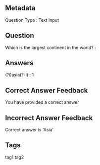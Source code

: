 ## Metadata
Question Type : Text Input

## Question
Which is the largest continent in the world? :

## Answers
(?i)asia(?-i) : 1

## Correct Answer Feedback
You have provided a correct answer

## Incorrect Answer Feedback
Correct answer is 'Asia'

## Tags
tag1
tag2